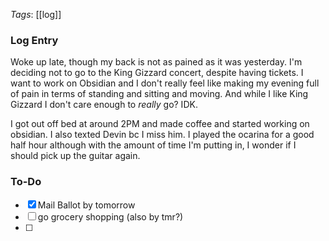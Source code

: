 *Tags*:  [[log]]

### Log Entry
Woke up late, though my back is not as pained as it was yesterday. I'm deciding not to go to the King Gizzard concert, despite having tickets. I want to work on Obsidian and I don't really feel like making my evening full of pain in terms of standing and sitting and moving. And while I like King Gizzard I don't care enough to *really* go? IDK.

I got out off bed at around 2PM and made coffee and started working on obsidian. I also texted Devin bc I miss him. I played the ocarina for a good half hour although with the amount of time I'm putting in, I wonder if I should pick up the guitar again.


### To-Do
- [x] Mail Ballot by tomorrow
- [ ] go grocery shopping (also by tmr?)
- [ ] 